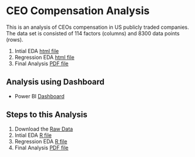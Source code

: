 
# CEO Compensation Analysis 

This is an analysis of CEOs compensation in US publicly traded companies. The data set is consisted of 114 factors (columns) and 8300 data points (rows).

1. Intial EDA [html file](https://rawgit.com/analyticswithali/CEO-Compensation/master/CEO_Compensation_EDA.html)
2. Regression EDA [html file](https://rawgit.com/analyticswithali/CEO-Compensation/CEO_Compensation_regression_EDA.html)
3. Final Analysis [PDF file](https://rawgit.com/analyticswithali/CEO-Compensation/CEO%20Compensation%20Final%20Regression%20Analysis%20Paper.pdf)

## Analysis using Dashboard 
- Power BI [Dashboard](https://github.com/analyticswithali/CEO-Compensation/blob/master/CEO%20Compensation%20Power%20BI%20Dashboard.pbix)

## Steps to this Analysis
1. Download the [Raw Data](https://github.com/analyticswithali/CEO-Compensation/blob/master/ECON5100_project_data.csv)
2. Intial EDA [R file](https://github.com/analyticswithali/CEO-Compensation/blob/master/CEO_Compensation_EDA.Rmd)
3. Regression EDA [R file](https://github.com/analyticswithali/CEO-Compensation/blob/master/CEO%20Compensation%20regression%20EDA.Rmd)
4. Final Analysis [PDF file](https://github.com/analyticswithali/CEO-Compensation/blob/master/CEO%20Compensation%20Final%20Regression%20Analysis%20Paper.pdf)
